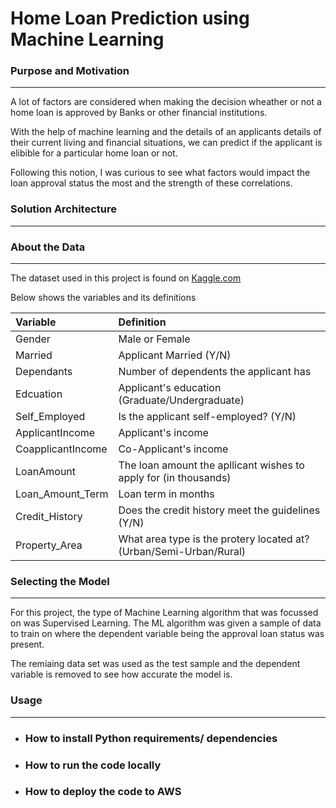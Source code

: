 # **Home Loan Prediction using Machine Learning**

<h3><b>Purpose and Motivation</b></h3>
<hr>
<p>A lot of factors are considered when making the decision wheather or not a home loan is approved by Banks or other financial institutions. 
</p>

<p>With the help of machine learning and the details of an applicants details of their current living and financial situations, we can predict if the applicant is elibible for a particular home loan or not.</p>

<p>Following this notion, I was curious to see what factors would impact the loan approval status the most and the strength of these correlations.</p>


<h3><b>Solution Architecture</b></h3>
<hr>



<h3><b>About the Data</b></h3>
<hr>
<p>The dataset used in this project is found on <a href="https://www.kaggle.com/">Kaggle.com</a></p>
<p>Below shows the variables and its definitions</p>

Variable|Definition|
|:----------|:----------|
|Gender|Male or Female|
|Married|Applicant Married (Y/N)|
|Dependants|Number of dependents the applicant has|
|Edcuation|Applicant's education (Graduate/Undergraduate)|
|Self_Employed|Is the applicant self-employed? (Y/N)|
|ApplicantIncome|Applicant's income| 
|CoapplicantIncome|Co-Applicant's income| 
|LoanAmount|The loan amount the apllicant wishes to apply for (in thousands)| 
Loan_Amount_Term|Loan term in months|
Credit_History|Does the credit history meet the guidelines (Y/N)|
Property_Area|What area type is the protery located at? (Urban/Semi-Urban/Rural)|

<h3><b>Selecting the Model</b></h3>
<hr>
<p>For this project, the type of Machine Learning algorithm that was focussed on was Supervised Learning. The ML algorithm was given a sample of data to train on where the dependent variable being the approval loan status was present.</p>
<p>The remiaing data set was used as the test sample and the dependent variable is removed to see how accurate the model is.</p>




<h3><b>Usage</b></h3>
<hr>

* <h3>How to install Python requirements/ dependencies</h3>
* <h3>How to run the code locally</h3>
* <h3>How to deploy the code to AWS</h3>

